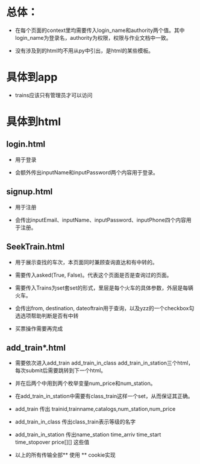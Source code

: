 # 总体：

- 在每个页面的context里均需要传入login_name和authority两个值。其中login_name为登录名，authority为权限，权限与作业文档中一致。

- 没有涉及到的html均不用从py中引出，是html的某些模板。

# 具体到app
- trains应该只有管理员才可以访问

# 具体到html

## login.html
- 用于登录

- 会额外传出inputName和inputPassword两个内容用于登录。

## signup.html

- 用于注册

- 会传出inputEmail、inputName、inputPassword、inputPhone四个内容用于注册。

## SeekTrain.html

- 用于展示查找的车次，本页面同时兼顾查询直达和有中转的。

- 需要传入asked(True, False)。代表这个页面是否是查询过的页面。

- 需要传入Trains为set套set的形式，里层是每个火车的具体参数，外层是每辆火车。

- 会传出from, destination, dateoftrain用于查询，以及yzz的一个checkbox勾选选项帮助判断是否有中转

- 买票操作需要再完成

## add_train*.html

- 需要依次进入add_train add_train_in_class add_train_in_station三个html，每次submit后需要跳转到下一个html。

- 并在后两个中用到两个枚举变量num_price和num_station。

- 在add_train_in_station中需要有class_train这样一个set，从而保证其正确。

- add_train 传出 trainid,trainname,catalogs,num_station,num_price

- add_train_in_class 传出class_train表示等级的名字

- add_train_in_station 传出name_station time_arriv time_start time_stopover price[][] 这些值

- 以上的所有传输全部** 使用 ** cookie实现

